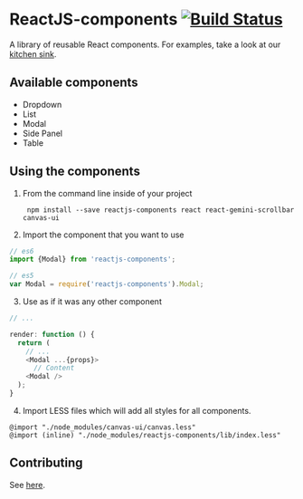 # ReactJS-components [![Build Status](https://travis-ci.org/mesosphere/reactjs-components.svg?branch=master)](https://travis-ci.org/mesosphere/reactjs-components)
A library of reusable React components. For examples, take a look at our
[kitchen sink](http://mesosphere.github.io/reactjs-components/).

## Available components
* Dropdown
* List
* Modal
* Side Panel
* Table

## Using the components


1. From the command line inside of your project

        npm install --save reactjs-components react react-gemini-scrollbar canvas-ui

2. Import the component that you want to use

  ```js
  // es6
  import {Modal} from 'reactjs-components';

  // es5
  var Modal = require('reactjs-components').Modal;
  ```


3. Use as if it was any other component

  ```js
  // ...

  render: function () {
    return (
      // ...
      <Modal ...{props}>
        // Content
      <Modal />
    );
  }
  ```

4. Import LESS files which will add all styles for all components.

  ```less
  @import "./node_modules/canvas-ui/canvas.less"
  @import (inline) "./node_modules/reactjs-components/lib/index.less"
  ```

## Contributing
See [here](https://github.com/mesosphere/reactjs-components/blob/master/CONTRIBUTING.md).
